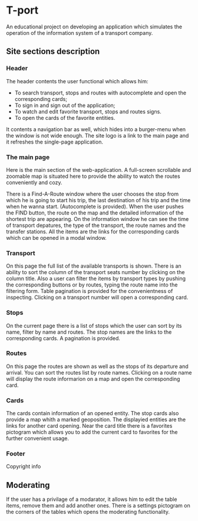 # T-port

An educational project on developing an application which simulates the operation of the information system of a transport company.

## Site sections description

### Header

The header contents the user functional which allows him:

* To search transport, stops and routes with autocomplete and open the corresponding cards;
* To sign in and sign out of the application;
* To watch and edit favorite transport, stops and routes signs.
* To open the cards of the favorite entities.

It contents a navigation bar as well, which hides into a burger-menu when the window is not wide enough.
The site logo is a link to the main page and it refreshes the single-page application.

### The main page

Here is the main section of the web-application. A full-screen scrollable and zoomable map is situated here to provide the ability to watch the routes conveniently and cozy. 

There is a Find-A-Route window where the user chooses the stop from which he is going to start his trip, the last destination of his trip and the time when he wanna start. (Autocomplete is provided). When the user pushes the FIND button, the route on the map and the detailed information of the shortest trip are appearing. On the information window he can see the time of transport depatures, the type of the transport, the route names and the transfer stations. All the items are the links for the corresponding cards which can be opened in a modal window.

### Transport

On this page the full list of the available transports is shown. There is an ability to sort the column of the transport seats number by clicking on the column title. Also a user can filter the items by transport types by pushing the corresponding buttons or by routes, typing the route name into the filtering form. Table pagination is provided for the convenientness of inspecting. Clicking on a transport number will open a corresponding card.

### Stops

On the current page there is a list of stops which the user can sort by its name, filter by name and routes. The stop names are the links to the corresponding cards. A pagination is provided.

### Routes

On this page the routes are shown as well as the stops of its departure and arrival. You can sort the routes list by route names. Clicking on a route name will display the route informarion on a map and open the corresponding card.

### Cards

The cards contain information of an opened entity. The stop cards also provide a map whith a marked geoposition. The displayied entities are the links for another card opening. Near the card title there is a favorites pictogram which allows you to add the current card to favorites for the further convenient usage.

### Footer

Copyright info


## Moderating

If the user has a privilage of a modarator, it allows him to edit the table items, remove them and add another ones. There is a settings pictogram on the corners of the tables which opens the moderating functionality.



